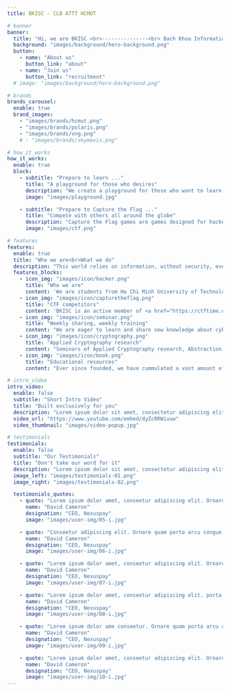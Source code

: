```yaml
---
title: BKISC - CLB ATTT HCMUT

# banner
banner:
  title: "Hi, we are BKISC <br>---------------<br> Bach Khoa Information Security Club"
  background: "images/background/hero-background.png"
  button:
    - name: "About us"
      button_link: "about"
    - name: "Join us"
      button_link: "recruitment"
  # image: "images/background/hero-background.png"

# brands
brands_carousel:
  enable: true
  brand_images:
    - "images/brands/hcmut.png"
    - "images/brands/polaris.png"
    - "images/brands/vng.png"
    # - "images/brands/skymavis.png"

# how_it_works
how_it_works:
  enable: true
  block:
    - subtitle: "Prepare to learn ..."
      title: "A playground for those who desires"
      description: "We create a playground for those who want to learn about cybersecurity. Learning about cybersecurity is not easy, it takes a lot of time and efforts to become a good cybersecurity experts. Why don't you give it a try and start your journey right now ? It is hard but not impossible."
      image: "images/playground.jpg"

    - subtitle: "Prepare to Capture the Flag ..."
      title: "Compete with others all around the globe"
      description: "Capture the Flag games are games designed for hackers by hackers stimulating real world scenarios. Weekly, there are Capture the Flag competitions organized all around the globe and open for hackers who wants to show off their skills in cybersecurity. Challenges can be difficult but nothing is impossible."
      image: "images/ctf.png"

# features
features:
  enable: true
  title: "Who we are<br>What we do"
  description: "This world relies on information, without security, everything we know would collapse."
  features_blocks:
    - icon_img: "images/icon/hacker.png"
      title: "Who we are"
      content: 'We are students from Ho Chi Minh University of Technology, passionated by cybersecurity. Inherited the knowledge and experience of formal members of <a href="https://efiens.com/" target="_blank">Efiens</a>, we hope to push ourselves further in cybersecs and create a playground for all the students who have the same passion with us.'
    - icon_img: "images/icon/capturetheflag.png"
      title: "CTF competitors"
      content: 'BKISC is an active member of <a href="https://ctftime.org/team/195811" target="_blank">CTFtime.org</a>. We have been participating in a huge number of competitions both nationwide and worldwide.'
    - icon_img: "images/icon/seminar.png"
      title: "Weekly sharing, weekly training"
      content: "We are eager to learn and share new knowledge about cybersecurity. Every week, the team’s members host several seminars to discuss solutions to CTF problems or relevant topics of cybersecurity."
    - icon_img: "images/icon/cryptography.png"
      title: "Applied Cryptography research"
      content: "Seminars of Applied Cryptography research, Abstraction in Mathematics, participates in annual NSUCrypto (International Olympiad in Cryptography)."
    - icon_img: "images/icon/book.png"
      title: "Educational resources"
      content: "Ever since founded, we have cummulated a vast amount of resources of all topics in cybersecurity via doing research and practicing CTFs for both educational purposes and enterprise solutions. Every year, we also nominate young and talented people for internships and job opportunities in the industry."

# intro_video
intro_video:
  enable: false
  subtitle: "Short Intro Video"
  title: "Built exclusively for you"
  description: "Lorem ipsum dolor sit amet, consectetur adipiscing elit. Morbi egestas <br> Werat viverra id et aliquet. vulputate egestas sollicitudin."
  video_url: "https://www.youtube.com/embed/dyZcRRWiuuw"
  video_thumbnail: "images/video-popup.jpg"

# testimonials
testimonials:
  enable: false
  subtitle: "Our Testimonials"
  title: "Don't take our word for it"
  description: "Lorem ipsum dolor sit amet, consectetur adipiscing elit. Morbi egestas <br> Werat viverra id et aliquet. vulputate egestas sollicitudin."
  image_left: "images/testimonials-01.png"
  image_right: "images/testimonials-02.png"

  testimonials_quotes:
    - quote: "Lorem ipsum dolor amet, conseetur adipiscing elit. Ornare quam porta arcu congue felis volutpat. Vitae lectudbfs dolor faucibus"
      name: "David Cameron"
      designation: "CEO, Nexuspay"
      image: "images/user-img/05-i.jpg"

    - quote: "Conseetur adipiscing elit. Ornare quam porta arcu congue felis volutpat. Vitae lectudbfs pellentesque vitae dolor faucibus"
      name: "David Cameron"
      designation: "CEO, Nexuspay"
      image: "images/user-img/06-i.jpg"

    - quote: "Lorem ipsum dolor amet, conseetur adipiscing elit. Ornare quam porta arcu congue felis volutpat. Vitae lectudbfs pellentesque vitae dolor"
      name: "David Cameron"
      designation: "CEO, Nexuspay"
      image: "images/user-img/07-i.jpg"

    - quote: "Lorem ipsum dolor amet, conseetur adipiscing elit. porta arcu congue felis volutpat. Vitae lectudbfs pellentesque vitae dolor faucibus"
      name: "David Cameron"
      designation: "CEO, Nexuspay"
      image: "images/user-img/08-i.jpg"

    - quote: "Lorem ipsum dolor ame conseetur. Ornare quam porta arcu congue felis volutpat. Vitae lectudbfs pellentesque vitae dolor faucibus"
      name: "David Cameron"
      designation: "CEO, Nexuspay"
      image: "images/user-img/09-i.jpg"

    - quote: "Lorem ipsum dolor amet, conseetur adipiscing elit. Ornare quam porta arcu congue lectudbfs pellentesque vitae dolor faucibus"
      name: "David Cameron"
      designation: "CEO, Nexuspay"
      image: "images/user-img/10-i.jpg"
---
```

